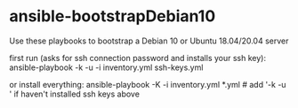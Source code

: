 # ansible-bootstrapDebian10
 Use these playbooks to bootstrap a Debian 10 or Ubuntu 18.04/20.04 server

 first run (asks for ssh connection password and installs your ssh key): ansible-playbook -k -u <username> -i inventory.yml ssh-keys.yml

or install everything: ansible-playbook -K -i inventory.yml *.yml # add '-k -u <username>' if haven't installed ssh keys above